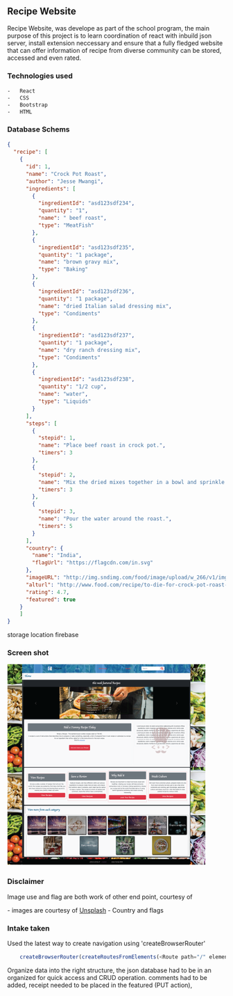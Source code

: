 <h2>Recipe Website</h2>

<p>Recipe Website, was develope as part of the school program, the main purpose of this project is to learn coordination of react with inbuild json server, install extension neccessary and ensure that a fully fledged website that can offer information of recipe from diverse community can be stored, accessed and even rated.

### Technologies used

    -   React
    -   CSS
    -   Bootstrap 
    -   HTML

### Database Schems
```json
{
  "recipe": [
    {
      "id": 1,
      "name": "Crock Pot Roast",
      "author": "Jesse Mwangi",
      "ingredients": [
        {
          "ingredientId": "asd123sdf234",
          "quantity": "1",
          "name": " beef roast",
          "type": "MeatFish"
        },
        {
          "ingredientId": "asd123sdf235",
          "quantity": "1 package",
          "name": "brown gravy mix",
          "type": "Baking"
        },
        {
          "ingredientId": "asd123sdf236",
          "quantity": "1 package",
          "name": "dried Italian salad dressing mix",
          "type": "Condiments"
        },
        {
          "ingredientId": "asd123sdf237",
          "quantity": "1 package",
          "name": "dry ranch dressing mix",
          "type": "Condiments"
        },
        {
          "ingredientId": "asd123sdf238",
          "quantity": "1/2 cup",
          "name": "water",
          "type": "Liquids"
        }
      ],
      "steps": [
        {
          "stepid": 1,
          "name": "Place beef roast in crock pot.",
          "timers": 3
        },
        {
          "stepid": 2,
          "name": "Mix the dried mixes together in a bowl and sprinkle over the roast.",
          "timers": 3
        },
        {
          "stepid": 3,
          "name": "Pour the water around the roast.",
          "timers": 5
        }
      ],
      "country": {
        "name": "India",
        "flagUrl": "https://flagcdn.com/in.svg"
      },
      "imageURL": "http://img.sndimg.com/food/image/upload/w_266/v1/img/recipes/27/20/8/picVfzLZo.jpg",
      "alturl": "http://www.food.com/recipe/to-die-for-crock-pot-roast-27208",
      "rating": 4.7,
      "featured": true
    }
    ]
}


```

storage location firebase
### Screen shot

<img src="src/Assets/tasteIT.png" alt="TasteIt"/>

### Disclaimer

<p>Image use and flag are both work of other end point, courtesy of</p> 
    -   images are courtesy of <a href = "https://unsplash.com">Unsplash</a>
    -   Country and flags 

### Intake taken

<p> Used the latest way to create navigation using 'createBrowserRouter'

```Javascript
    createBrowserRouter(createRoutesFromElements(<Route path="/" element={<Name />}>));
```


<p> Organize data into the right structure, the json database had to be in an organized for quick access
and CRUD operation. comments had to be added, receipt needed to be placed in the featured (PUT action), 